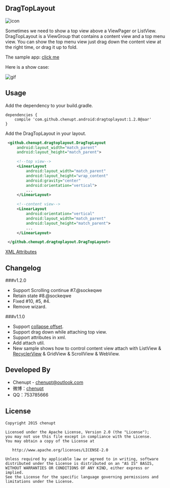 DragTopLayout
---
![icon](https://raw.githubusercontent.com/chenupt/DragTopLayout/master/imgs/icon.png)


Sometimes we need to show a top view above a ViewPager or ListView. DragTopLayout is a ViewGroup that contains a content view and a top menu view. You can show the top menu view just drag down the content view at the right time, or drag it up to fold.



The sample app: [click me](https://github.com/chenupt/DragTopLayout/raw/master/imgs/sample-debug-1.2.0.apk)

Here is a show case: 

![gif](https://raw.githubusercontent.com/chenupt/DragTopLayout/master/imgs/dragtop_1.1.0.gif)

Usage
---
Add the dependency to your build.gradle.

```
dependencies {
    compile 'com.github.chenupt.android:dragtoplayout:1.2.0@aar'
}
```


Add the DragTopLayout in your layout.

```xml
 <github.chenupt.dragtoplayout.DragTopLayout
     android:layout_width="match_parent"
     android:layout_height="match_parent">

     <!--top view-->
     <LinearLayout
         android:layout_width="match_parent"
         android:layout_height="wrap_content"
         android:gravity="center"
         android:orientation="vertical">
         ...
     </LinearLayout>

     <!--content view-->
     <LinearLayout
         android:orientation="vertical"
         android:layout_width="match_parent"
         android:layout_height="match_parent">
         ...
     </LinearLayout>

 </github.chenupt.dragtoplayout.DragTopLayout>
```

[XML Attributes](https://github.com/chenupt/DragTopLayout/blob/dev/library/src/main/res/values/attrs.xml)

Changelog
---
###v1.2.0
 * Support Scrolling continue #7.@sockeqwe
 * Retain state #8.@sockeqwe
 * Fixed #10, #5, #4.
 * Remove wizard.

###v1.1.0
 * Support [collapse offset](https://github.com/chenupt/DragTopLayout/issues/2).
 * Support drag down while attaching top view.
 * Support attributes in xml.
 * Add attach util.
 * New sample shows how to control content view attach with ListView & [RecyclerView](https://github.com/chenupt/DragTopLayout/issues/3) & GridView & ScrollView & WebView.
 

Developed By
---
 * Chenupt - <chenupt@outlook.com> 
 * 微博：[chenupt](http://weibo.com/p/1005052159173535/home)
 * QQ：753785666

License
---

    Copyright 2015 chenupt

    Licensed under the Apache License, Version 2.0 (the "License");
    you may not use this file except in compliance with the License.
    You may obtain a copy of the License at

       http://www.apache.org/licenses/LICENSE-2.0

    Unless required by applicable law or agreed to in writing, software
    distributed under the License is distributed on an "AS IS" BASIS,
    WITHOUT WARRANTIES OR CONDITIONS OF ANY KIND, either express or implied.
    See the License for the specific language governing permissions and
    limitations under the License.

